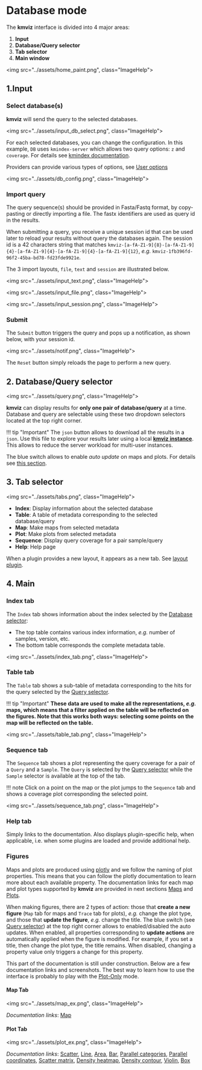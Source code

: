 # Database mode

The **kmviz** interface is divided into 4 major areas:

1. **Input**
2. **Database/Query selector**
3. **Tab selector**
4. **Main window**

<img src="../assets/home_paint.png", class="ImageHelp">

## 1.Input

### Select database(s)

**kmviz** will send the query to the selected databases.

<img src="../assets/input_db_select.png", class="ImageHelp">

For each selected databases, you can change the configuration. In this example, `DB` uses `kmindex-server` which allows two query options: `z` and `coverage`. For details see [kmindex documentation](https://tlemane.github.io/kmindex/server-query/#accessing-index-information).

Providers can provide various types of options, see [User options](../configuration/user_options.md)

<img src="../assets/db_config.png", class="ImageHelp">

### Import query

The query sequence(s) should be provided in Fasta/Fastq format, by copy-pasting or directly importing a file. The fastx identifiers are used as query id in the results.

When submitting a query, you receive a unique session id that can be used later to reload your results without query the databases again. The session id is a 42 characters string that matches `kmviz-[a-fA-Z1-9]{8}-[a-fA-Z1-9]{4}-[a-fA-Z1-9]{4}-[a-fA-Z1-9]{4}-[a-fA-Z1-9]{12}`, *e.g.* `kmviz-1fb396fd-96f2-45ba-bd78-fd23fde9921e`.

The 3 import layouts, `file`, `text` and `session` are illustrated below.


<div class="grid cards" markdown>

<img src="../assets/input_text.png", class="ImageHelp">

<img src="../assets/input_file.png", class="ImageHelp">

<img src="../assets/input_session.png", class="ImageHelp">

</div>

### Submit

The `Submit` button triggers the query and pops up a notification, as shown below, with your session id.

<img src="../assets/notif.png", class="ImageHelp">

The `Reset` button simply reloads the page to perform a new query.

## 2. Database/Query selector

<img src="../assets/query.png", class="ImageHelp">

**kmviz** can display results for **only one pair of database/query** at a time. Database and query are selectable using these two dropdown selectors located at the top right corner.

!!! tip "Important"
    The `json` button allows to download all the results in a `json`. Use this file to explore your results later using a local [**kmviz instance**](session.md). This allows to reduce the server workload for multi-user instances.

The blue switch allows to enable *auto update* on maps and plots. For details see [this section](#figures).

## 3. Tab selector

<img src="../assets/tabs.png", class="ImageHelp">

- **Index**: Display information about the selected database
- **Table**: A table of metadata corresponding to the selected database/query
- **Map**: Make maps from selected metadata
- **Plot**: Make plots from selected metadata
- **Sequence**: Display query coverage for a pair sample/query
- **Help**: Help page

When a plugin provides a new layout, it appears as a new tab. See [layout plugin](../plugins/plugin_layout.md).

## 4. Main

### Index tab

The `Index` tab shows information about the index selected by the [Database selector](#2-databasequery-selector):

* The top table contains various index information, *e.g.* number of samples, version, etc.
* The bottom table corresponds the complete metadata table.

<img src="../assets/index_tab.png", class="ImageHelp">

### Table tab

The `Table` tab shows a sub-table of metadata corresponding to the hits for the query selected by the [Query selector](#2-databasequery-selector).

!!! tip "Important"
    **These data are used to make all the representations, *e.g.* maps, which means that a filter applied on the table will be reflected on the figures. Note that this works both ways: selecting some points on the map will be reflected on the table.**

<img src="../assets/table_tab.png", class="ImageHelp">

### Sequence tab

The `Sequence` tab shows a plot representing the query coverage for a pair of a `Query` and a `Sample`. The `Query` is selected by the [Query selector](#2-databasequery-selector) while the `Sample` selector is available at the top of the tab.

!!! note
    Click on a point on the map or the plot jumps to the `Sequence` tab and shows a coverage plot corresponding the selected point.

<img src="../assets/sequence_tab.png", class="ImageHelp">

### Help tab

Simply links to the documentation. Also displays plugin-specific help, when applicable, i.e. when some plugins are loaded and provide additional help.

### Figures

Maps and plots are produced using [plotly](https://plotly.com/python/) and we follow the naming of plot properties. This means that you can follow the plotly documentation to learn more about each available property. The documentation links for each map and plot types supported by **kmviz** are provided in next sections [Maps](#map-tab) and [Plots](#plot-tab).

When making figures, there are 2 types of action: those that **create a new figure** (`Map` tab for maps and `Trace` tab for plots), *e.g.* change the plot type, and those that **update the figure**, *e.g.* change the title. The blue switch (see [Query selector](#2-databasequery-selector)) at the top right corner allows to enabled/disabled the auto updates. When enabled, all properties corresponding to **update actions** are automatically applied when the figure is modified. For example, if you set a title, then change the plot type, the title remains. When disabled, changing a property value only triggers a change for this property.

This part of the documentation is still under construction. Below are a few documentation links and screenshots. The best way to learn how to use the interface is probably to play with the [Plot-Only](plot_only.md) mode.

#### Map Tab

<img src="../assets/map_ex.png", class="ImageHelp">

*Documentation links*: [Map](https://plotly.com/python-api-reference/generated/plotly.express.scatter_geo)

#### Plot Tab

<img src="../assets/plot_ex.png", class="ImageHelp">

*Documentation links*: [Scatter](https://plotly.com/python-api-reference/generated/plotly.express.scatter), [Line](https://plotly.com/python-api-reference/generated/plotly.express.line), [Area](https://plotly.com/python-api-reference/generated/plotly.express.area), [Bar](https://plotly.com/python-api-reference/generated/plotly.express.bar), [Parallel categories](https://plotly.com/python-api-reference/generated/plotly.express.parallel_categories), [Parallel coordinates](https://plotly.com/python-api-reference/generated/plotly.express.parallel_coordinates), [Scatter matrix](https://plotly.com/python-api-reference/generated/plotly.express.scatter_matrix), [Density heatmap](https://plotly.com/python-api-reference/generated/plotly.express.density_heatmap), [Density contour](https://plotly.com/python-api-reference/generated/plotly.express.density_contour), [Violin](https://plotly.com/python-api-reference/generated/plotly.express.violin), [Box](https://plotly.com/python-api-reference/generated/plotly.express.box)

